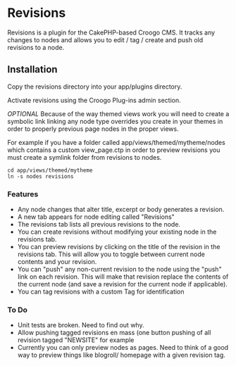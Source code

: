 Revisions
=========

Revisions is a plugin for the CakePHP-based Croogo CMS. It tracks any changes to nodes and allows you to edit / tag / create and push old revisions to a node.

Installation
------------

Copy the revisions directory into your app/plugins directory.

Activate revisions using the Croogo Plug-ins admin section.

*OPTIONAL* Because of the way themed views work you will need to create a symbolic link linking any node type overrides you create in your themes in order to properly previous page nodes in the proper views.

For example if you have a folder called app/views/themed/mytheme/nodes which contains a custom view_page.ctp in order to preview revisions you must create a symlink folder from revisions to nodes.

	cd app/views/themed/mytheme
	ln -s nodes revisions


### Features ###

* Any node changes that alter title, excerpt or body generates a revision.
* A new tab appears for node editing called "Revisions"
* The revisions tab lists all previous revisions to the node.
* You can create revisions without modifying your existing node in the revisions tab.
* You can preview revisions by clicking on the title of the revision in the revisions tab. This will allow you to toggle between current node contents and your revision.
* You can "push" any non-current revision to the node using the "push" link on each revision. This will make that revision replace the contents of the current node (and save a revision for the current node if applicable).
* You can tag revisions with a custom Tag for identification

### To Do ###

* Unit tests are broken. Need to find out why.
* Allow pushing tagged revisions en mass (one button pushing of all revision tagged "NEWSITE" for example
* Currently you can only preview nodes as pages. Need to think of a good way to preview things like blogroll/ homepage with a given revision tag.